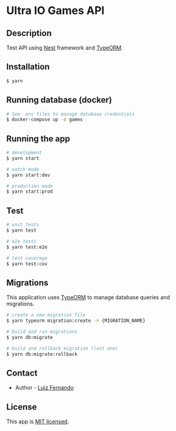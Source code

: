 # Ultra IO Games API

## Description

Test API using [Nest](https://github.com/nestjs/nest) framework and [TypeORM](https://typeorm.io/#/).

## Installation

```bash
$ yarn
```

## Running database (docker)

```bash
# See .env files to manage database credentials
$ docker-compose up -d games
```

## Running the app

```bash
# development
$ yarn start

# watch mode
$ yarn start:dev

# production mode
$ yarn start:prod
```

## Test

```bash
# unit tests
$ yarn test

# e2e tests
$ yarn test:e2e

# test coverage
$ yarn test:cov
```

## Migrations

This application uses [TypeORM](https://typeorm.io/#/) to manage database queries and migrations.

```bash
# create a new migration file
$ yarn typeorm migration:create -n {MIGRATION_NAME}

# build and run migrations
$ yarn db:migrate

# build and rollback migration (last one)
$ yarn db:migrate:rollback
```

## Contact

- Author - [Luiz Fernando](https://github.com/lfernando-silva/)

## License

This app is [MIT licensed](LICENSE).
